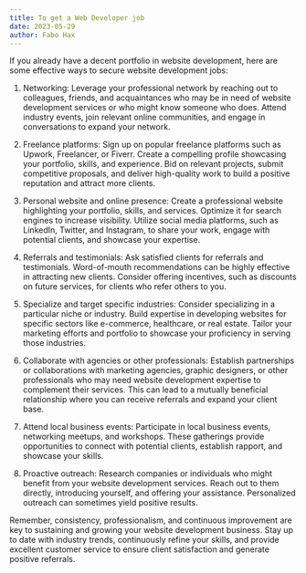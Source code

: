 ```yaml
---
title: To get a Web Developer job
date: 2023-05-29
author: Fabo Hax
---
```


If you already have a decent portfolio in website development, here are some effective ways to secure website development jobs:

1. Networking: Leverage your professional network by reaching out to colleagues, friends, and acquaintances who may be in need of website development services or who might know someone who does. Attend industry events, join relevant online communities, and engage in conversations to expand your network.

2. Freelance platforms: Sign up on popular freelance platforms such as Upwork, Freelancer, or Fiverr. Create a compelling profile showcasing your portfolio, skills, and experience. Bid on relevant projects, submit competitive proposals, and deliver high-quality work to build a positive reputation and attract more clients.

3. Personal website and online presence: Create a professional website highlighting your portfolio, skills, and services. Optimize it for search engines to increase visibility. Utilize social media platforms, such as LinkedIn, Twitter, and Instagram, to share your work, engage with potential clients, and showcase your expertise.

4. Referrals and testimonials: Ask satisfied clients for referrals and testimonials. Word-of-mouth recommendations can be highly effective in attracting new clients. Consider offering incentives, such as discounts on future services, for clients who refer others to you.

5. Specialize and target specific industries: Consider specializing in a particular niche or industry. Build expertise in developing websites for specific sectors like e-commerce, healthcare, or real estate. Tailor your marketing efforts and portfolio to showcase your proficiency in serving those industries.

6. Collaborate with agencies or other professionals: Establish partnerships or collaborations with marketing agencies, graphic designers, or other professionals who may need website development expertise to complement their services. This can lead to a mutually beneficial relationship where you can receive referrals and expand your client base.

7. Attend local business events: Participate in local business events, networking meetups, and workshops. These gatherings provide opportunities to connect with potential clients, establish rapport, and showcase your skills.

8. Proactive outreach: Research companies or individuals who might benefit from your website development services. Reach out to them directly, introducing yourself, and offering your assistance. Personalized outreach can sometimes yield positive results.

Remember, consistency, professionalism, and continuous improvement are key to sustaining and growing your website development business. Stay up to date with industry trends, continuously refine your skills, and provide excellent customer service to ensure client satisfaction and generate positive referrals.